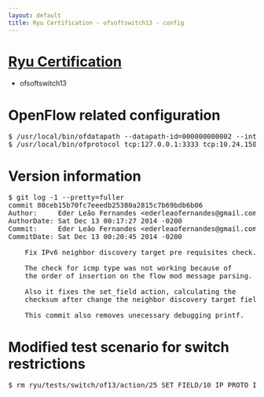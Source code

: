 ```yaml
---
layout: default
title: Ryu Certification - ofsoftswitch13 - config
---
```

# [Ryu Certification](http://osrg.github.io/ryu/certification.html)
* ofsoftswitch13

# OpenFlow related configuration
<pre>
$ /usr/local/bin/ofdatapath --datapath-id=000000000002 --interface=eth21,eth22,eth23 ptcp:3333
$ /usr/local/bin/ofprotocol tcp:127.0.0.1:3333 tcp:10.24.150.30:6633
</pre>

# Version information
<pre>
$ git log -1 --pretty=fuller
commit 80ceb15b70fc7eeedb25380a2815c7b69bdb6b06
Author:     Eder Leão Fernandes &lt;ederleaofernandes@gmail.com&gt;
AuthorDate: Sat Dec 13 00:17:27 2014 -0200
Commit:     Eder Leão Fernandes &lt;ederleaofernandes@gmail.com&gt;
CommitDate: Sat Dec 13 00:20:45 2014 -0200

    Fix IPv6 neighbor discovery target pre requisites check.
    
    The check for icmp type was not working because of
    the order of insertion on the flow mod message parsing.
    
    Also it fixes the set_field action, calculating the
    checksum after change the neighbor discovery target field.
    
    This commit also removes unecessary debugging printf.
</pre>

# Modified test scenario for switch restrictions
<pre>
$ rm ryu/tests/switch/of13/action/25_SET_FIELD/10_IP_PROTO_IPv6.json
</pre>
